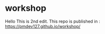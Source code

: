 # workshop
Hello This is 2nd edit.
This repo is published in : https://pmdev127.github.io/workshop/
